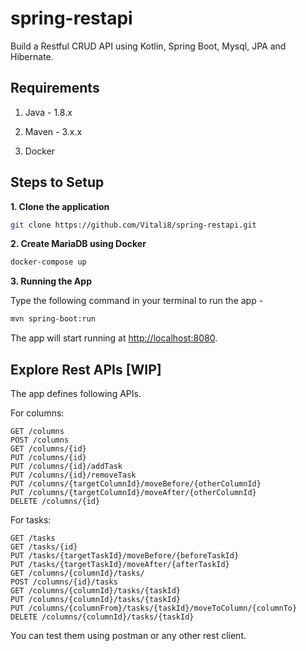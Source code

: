# spring-restapi
Build a Restful CRUD API using Kotlin, Spring Boot, Mysql, JPA and Hibernate.

## Requirements

1. Java - 1.8.x

2. Maven - 3.x.x

3. Docker

## Steps to Setup

**1. Clone the application**

```bash
git clone https://github.com/Vitali8/spring-restapi.git
```

**2. Create MariaDB using Docker**
```bash
docker-compose up
```

**3. Running the App**

Type the following command in your terminal to run the app -

```bash
mvn spring-boot:run
```

The app will start running at <http://localhost:8080>.

## Explore Rest APIs [WIP]

The app defines following APIs.

For columns:

    GET /columns
    POST /columns
    GET /columns/{id}
    PUT /columns/{id}
    PUT /columns/{id}/addTask
    PUT /columns/{id}/removeTask
    PUT /columns/{targetColumnId}/moveBefore/{otherColumnId}
    PUT /columns/{targetColumnId}/moveAfter/{otherColumnId}
    DELETE /columns/{id}

For tasks:

    GET /tasks
    GET /tasks/{id}
    PUT /tasks/{targetTaskId}/moveBefore/{beforeTaskId}
    PUT /tasks/{targetTaskId}/moveAfter/{afterTaskId}
    GET /columns/{columnId}/tasks/
    POST /columns/{id}/tasks
    GET /columns/{columnId}/tasks/{taskId}
    PUT /columns/{columnId}/tasks/{taskId}
    PUT /columns/{columnFrom}/tasks/{taskId}/moveToColumn/{columnTo}
    DELETE /columns/{columnId}/tasks/{taskId}


You can test them using postman or any other rest client.